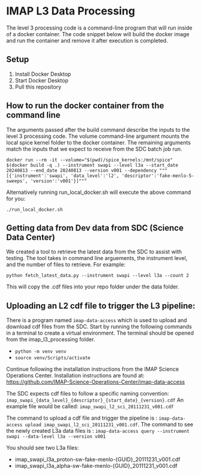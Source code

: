 # IMAP L3 Data Processing
The level 3 processing code is a command-line program that will run inside of a docker container. 
The code snippet below will build the docker image and run the container and remove it after execution is completed.

## Setup
1. Install Docker Desktop
2. Start Docker Desktop
3. Pull this repository

## How to run the docker container from the command line
The arguments passed after the build command describe the inputs to the level 3 processing code.
The volume command-line argument mounts the local spice kernel folder to the docker container.
The remaining arguments match the inputs that we expect to receive from the SDC batch job run. 

`docker run --rm -it --volume="$(pwd)/spice_kernels:/mnt/spice" $(docker build -q .) --instrument swapi --level l3a --start_date 20240813 --end_date 20240813 --version v001 --dependency """[{'instrument':'swapi', 'data_level':'l2', 'descriptor':'fake-menlo-5-sweeps', 'version':'v001'}]"""`

Alternatively running run_local_docker.sh  will execute the above command for you:

`./run_local_docker.sh`

## Getting data from Dev data from SDC (Science Data Center)
We created a tool to retrieve the latest data from the SDC to assist with testing. The tool takes in command line arguements, the instrument level, and the number of files to retrieve. For example:

`python fetch_latest_data.py --instrument swapi --level l3a --count 2`

This will copy the .cdf files into your repo folder under the data folder. 


## Uploading an L2 cdf file to trigger the L3 pipeline:
There is a program named `imap-data-access` which is used to upload and download cdf files from the SDC. 
Start by running the following commands in a terminal to create a virtual environment. The terminal should be opened from the imap_l3_processing folder.
 - `python -m venv venv`
 - `source venv/Scripts/activate`

Continue following the installation instructions from the IMAP Science Operations Center. Installation instructions are found at: https://github.com/IMAP-Science-Operations-Center/imap-data-access

The SDC expects cdf files to follow a specific naming convention: `imap_swapi_{data_level}_{descriptor}_{start_date}_{version}.cdf`
An example file would be called: `imap_swapi_l2_sci_20111231_v001.cdf`

The command to upload a cdf file and trigger the pipeline is : `imap-data-access upload imap_swapi_l2_sci_20111231_v001.cdf`.
The command to see the newly created L3a data files is : `imap-data-access query --instrument swapi --data-level l3a --version v001`

You should see two L3a files:
* imap_swapi_l3a_proton-sw-fake-menlo-{GUID}_20111231_v001.cdf 
* imap_swapi_l3a_alpha-sw-fake-menlo-{GUID}_20111231_v001.cdf 
